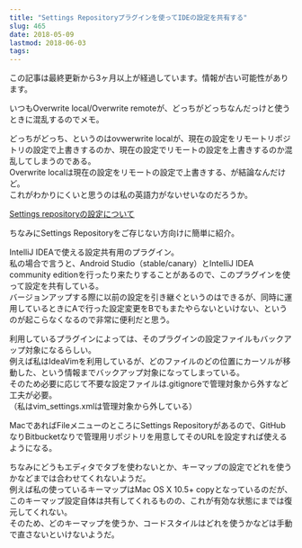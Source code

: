 ```yaml
---
title: "Settings Repositoryプラグインを使ってIDEの設定を共有する"
slug: 465
date: 2018-05-09
lastmod: 2018-06-03
tags: 
---
```


<div id="wppda_alert">この記事は最終更新から3ヶ月以上が経過しています。情報が古い可能性があります。</div><p>いつもOverwrite local/Overwrite remoteが、どっちがどっちなんだっけと使うときに混乱するのでメモ。</p>
<p>どっちがどっち、というのはovwerwrite localが、現在の設定をリモートリポジトリの設定で上書きするのか、現在の設定でリモートの設定を上書きするのか混乱してしまうのである。<br />
Overwrite localは現在の設定をリモートの設定で上書きする、が結論なんだけど。<br />
これがわかりにくいと思うのは私の英語力がないせいなのだろうか。</p>
<p><a href="https://www.jetbrains.com/help/idea/sharing-your-ide-settings.html">Settings repositoryの設定について</a></p>
<p>ちなみにSettings Repositoryをご存じない方向けに簡単に紹介。</p>
<p>IntelliJ IDEAで使える設定共有用のプラグイン。<br />
私の場合で言うと、Android Studio（stable/canary）とIntelliJ IDEA community editionを行ったり来たりすることがあるので、このプラグインを使って設定を共有している。<br />
バージョンアップする際に以前の設定を引き継ぐというのはできるが、同時に運用しているときにAで行った設定変更をBでもまたやらないといけない、というのが起こらなくなるので非常に便利だと思う。</p>
<p>利用しているプラグインによっては、そのプラグインの設定ファイルもバックアップ対象になるらしい。<br />
例えば私はIdeaVimを利用しているが、どのファイルのどの位置にカーソルが移動した、という情報までバックアップ対象になってしまっている。<br />
そのため必要に応じて不要な設定ファイルは.gitignoreで管理対象から外すなど工夫が必要。<br />
（私はvim_settings.xmlは管理対象から外している）</p>
<p>MacであればFileメニューのところにSettings Repositoryがあるので、GitHubなりBitbucketなりで管理用リポジトリを用意してそのURLを設定すれば使えるようになる。</p>
<p>ちなみにどうもエディタでタブを使わないとか、キーマップの設定でどれを使うかなどまでは合わせてくれないようだ。<br />
例えば私の使っているキーマップはMac OS X 10.5+ copyとなっているのだが、このキーマップ設定自体は共有してくれるものの、これが有効な状態にまでは復元してくれない。<br />
そのため、どのキーマップを使うか、コードスタイルはどれを使うかなどは手動で直さないといけないようだ。</p>

  